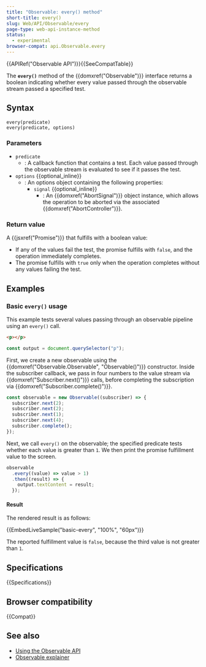 ```yaml
---
title: "Observable: every() method"
short-title: every()
slug: Web/API/Observable/every
page-type: web-api-instance-method
status:
  - experimental
browser-compat: api.Observable.every
---
```


{{APIRef("Observable API")}}{{SeeCompatTable}}

The **`every()`** method of the {{domxref("Observable")}} interface returns a boolean indicating whether every value passed through the observable stream passed a specified test.

## Syntax

```js-nolint
every(predicate)
every(predicate, options)
```

### Parameters

- `predicate`
  - : A callback function that contains a test. Each value passed through the observable stream is evaluated to see if it passes the test.
- `options` {{optional_inline}}
  - : An options object containing the following properties:
    - `signal` {{optional_inline}}
      - : An {{domxref("AbortSignal")}} object instance, which allows the operation to be aborted via the associated {{domxref("AbortController")}}.

### Return value

A {{jsxref("Promise")}} that fulfills with a boolean value:

- If any of the values fail the test, the promise fulfills with `false`, and the operation immediately completes.
- The promise fulfills with `true` only when the operation completes without any values failing the test.

## Examples

### Basic `every()` usage

This example tests several values passing through an observable pipeline using an `every()` call.

```html hidden live-sample___basic-every
<p></p>
```

```js hidden live-sample___basic-every
const output = document.querySelector("p");
```

First, we create a new observable using the {{domxref("Observable.Observable", "Observable()")}} constructor. Inside the subscriber callback, we pass in four numbers to the value stream via {{domxref("Subscriber.next()")}} calls, before completing the subscription via {{domxref("Subscriber.complete()")}}.

```js live-sample___basic-every
const observable = new Observable((subscriber) => {
  subscriber.next(2);
  subscriber.next(2);
  subscriber.next(1);
  subscriber.next(4);
  subscriber.complete();
});
```

Next, we call `every()` on the observable; the specified predicate tests whether each value is greater than `1`. We then print the promise fulfillment value to the screen.

```js live-sample___basic-every
observable
  .every((value) => value > 1)
  .then((result) => {
    output.textContent = result;
  });
```

#### Result

The rendered result is as follows:

{{EmbedLiveSample("basic-every", "100%", "60px")}}

The reported fulfillment value is `false`, because the third value is not greater than `1`.

## Specifications

{{Specifications}}

## Browser compatibility

{{Compat}}

## See also

- [Using the Observable API](/en-US/docs/Web/API/Observable_API/Using)
- [Observable explainer](https://github.com/WICG/observable/blob/master/README.md)
